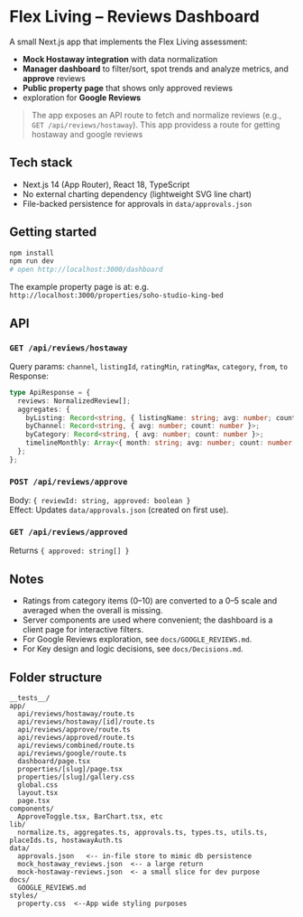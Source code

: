 # Flex Living – Reviews Dashboard

A small Next.js app that implements the Flex Living assessment:

- **Mock Hostaway integration** with data normalization
- **Manager dashboard** to filter/sort, spot trends and analyze metrics, and **approve** reviews
- **Public property page** that shows only approved reviews
- exploration for **Google Reviews**

> The app exposes an API route to fetch and normalize reviews (e.g., `GET /api/reviews/hostaway`). This app providess a route for getting hostaway and google reviews


## Tech stack
- Next.js 14 (App Router), React 18, TypeScript
- No external charting dependency (lightweight SVG line chart)
- File-backed persistence for approvals in `data/approvals.json`

## Getting started
```bash
npm install
npm run dev
# open http://localhost:3000/dashboard
```
The example property page is at:  e.g. `http://localhost:3000/properties/soho-studio-king-bed`

## API
### `GET /api/reviews/hostaway`
Query params: `channel`, `listingId`, `ratingMin`, `ratingMax`, `category`, `from`, `to`  
Response: 
```ts
type ApiResponse = {
  reviews: NormalizedReview[];
  aggregates: {
    byListing: Record<string, { listingName: string; avg: number; count: number; channels: Record<string, number> }>;
    byChannel: Record<string, { avg: number; count: number }>;
    byCategory: Record<string, { avg: number; count: number }>;
    timelineMonthly: Array<{ month: string; avg: number; count: number }>;
  };
};
```

### `POST /api/reviews/approve`
Body: `{ reviewId: string, approved: boolean }`  
Effect: Updates `data/approvals.json` (created on first use).

### `GET /api/reviews/approved`
Returns `{ approved: string[] }`

## Notes
- Ratings from category items (0–10) are converted to a 0–5 scale and averaged when the overall is missing.
- Server components are used where convenient; the dashboard is a client page for interactive filters.
- For Google Reviews exploration, see `docs/GOOGLE_REVIEWS.md`.
- For Key design and logic decisions, see `docs/Decisions.md`.

## Folder structure
```
__tests__/
app/
  api/reviews/hostaway/route.ts
  api/reviews/hostaway/[id]/route.ts
  api/reviews/approve/route.ts
  api/reviews/approved/route.ts
  api/reviews/combined/route.ts
  api/reviews/google/route.ts
  dashboard/page.tsx
  properties/[slug]/page.tsx
  properties/[slug]/gallery.css
  global.css
  layout.tsx
  page.tsx
components/
  ApproveToggle.tsx, BarChart.tsx, etc
lib/
  normalize.ts, aggregates.ts, approvals.ts, types.ts, utils.ts, placeIds.ts, hostawayAuth.ts
data/
  approvals.json   <-- in-file store to mimic db persistence
  mock_hostaway_reviews.json  <-- a large return 
  mock-hostaway-reviews.json  <- a small slice for dev purpose
docs/
  GOOGLE_REVIEWS.md
styles/
  property.css  <--App wide styling purposes
```

